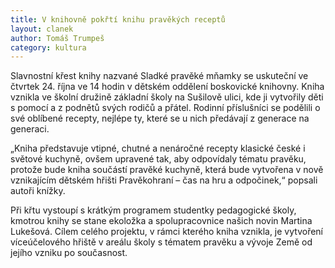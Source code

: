 ```yaml
---
title: V knihovně pokřtí knihu pravěkých receptů
layout: clanek
author: Tomáš Trumpeš
category: kultura
---
```


Slavnostní křest knihy nazvané Sladké pravěké mňamky se uskuteční ve čtvrtek 24. října ve 14 hodin v dětském oddělení boskovické knihovny. Kniha vznikla ve školní družině základní školy na Sušilově ulici, kde ji vytvořily děti s pomocí a z podnětů svých rodičů a přátel. Rodinní příslušníci se podělili o své oblíbené recepty, nejlépe ty, které se u nich předávají z generace na generaci.

„Kniha představuje vtipné, chutné a nenáročné recepty klasické české i světové kuchyně, ovšem upravené tak, aby odpovídaly tématu pravěku, protože bude kniha součástí pravěké kuchyně, která bude vytvořena v nově vznikajícím dětském hřišti Pravěkohraní – čas na hru a odpočinek,“ popsali autoři knížky. 

Při křtu vystoupí s krátkým programem studentky pedagogické školy, kmotrou knihy se stane ekoložka a spolupracovnice našich novin Martina Lukešová. Cílem celého projektu, v rámci kterého kniha vznikla, je vytvoření víceúčelového hřiště v areálu školy s tématem pravěku a vývoje Země od jejího vzniku po současnost.